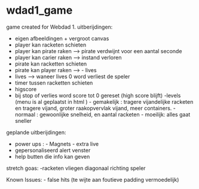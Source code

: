# wdad1_game
game created for Webdad 1. 
uitberijdingen:
- eigen afbeeldingen + vergroot canvas
- player kan racketen schieten
- player kan pirate raken --> pirate verdwijnt voor een aantal seconde
- player kan carier raken --> instand verloren
- pirate kan racketten schieten
- pirate kan player raken --> - lives
- lives --> waneer lives 0 word verliest de speler
- timer tussen racketten schieten
- higscore
- bij stop of verlies word score tot 0 gereset (high score blijft)
-levels (menu is al geplaatst in html )
             - gemakelijk : tragere vijandelijke racketen en tragere vijand, groter raakopvervlak vijand, meer containers.
             - normaal : gewoonlijke snelheid, en aantal racketen
             - moeilijk: alles gaat sneller

geplande uitberijdingen:

- power ups : 
             - Magnets
             - extra live 
- gepersonaliseerd alert venster
- help butten die info kan geven

stretch goas:
             -racketen vliegen diagonaal richting speler
             
             
             
Known Issues: 
             - false hits (te wijte aan foutieve padding vermoedelijk)
